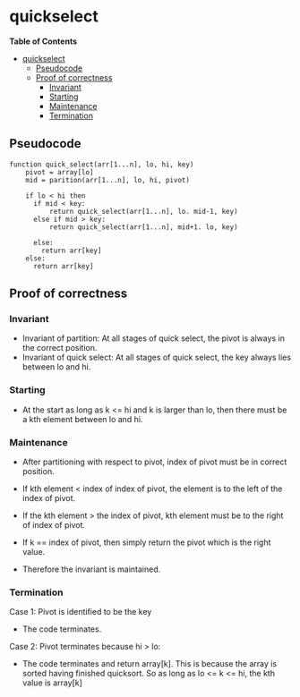 # quickselect

<!-- markdown-toc start - Don't edit this section. Run M-x markdown-toc-refresh-toc -->
**Table of Contents**

- [quickselect](#quickselect)
    - [Pseudocode](#pseudocode)
    - [Proof of correctness](#proof-of-correctness)
        - [Invariant](#invariant)
        - [Starting](#starting)
        - [Maintenance](#maintenance)
        - [Termination](#termination)

<!-- markdown-toc end -->

## Pseudocode
```
function quick_select(arr[1...n], lo, hi, key)
    pivot = array[lo]
    mid = parition(arr[1...n], lo, hi, pivot)
    
    if lo < hi then
      if mid < key:
          return quick_select(arr[1...n], lo. mid-1, key)
      else if mid > key:
          return quick_select(arr[1...n], mid+1. lo, key)

      else:
        return arr[key]
    else:
      return arr[key]
```

## Proof of correctness

### Invariant
* Invariant of partition: At all stages of quick select, the pivot is always in the correct position.
* Invariant of quick select: At all stages of quick select, the key always lies between lo and hi.


### Starting
* At the start as long as k <= hi and k is larger than lo, then there must be a kth element between lo and hi.

### Maintenance
* After partitioning with respect to pivot, index of pivot must be in correct position. 

* If kth element < index of index of pivot, the element is to the left of the index of pivot. 

* If the kth element > the index of pivot, kth element must be to the right of index of pivot. 

* If k == index of pivot, then simply return the pivot which is the right value.

* Therefore the invariant is maintained.


### Termination
Case 1: Pivot is identified to be the key
* The code terminates.

Case 2: Pivot terminates because hi > lo:
* The code terminates and return array[k]. This is because the array is sorted having finished quicksort. So as long as lo <= k <= hi, the kth value is array[k]
